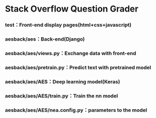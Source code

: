 # Stack Overflow Question Grader

### test：Front-end display pages(html+css+javascript)
### aesback/aes：Back-end(Django)
### aesback/aes/views.py：Exchange data with front-end
### aesback/aes/pretrain.py：Predict text with pretrained model
### aesback/aes/AES：Deep learning model(Keras)
### aesback/aes/AES/train.py：Train the nn model
### aesback/aes/AES/nea.config.py：parameters to the model
